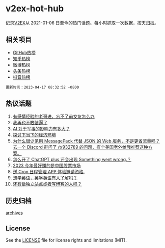 # v2ex-hot-hub

 记录[V2EX](https://www.v2ex.com/)从 2021-01-06 日至今的热门话题。每小时抓取一次数据，按天[归档](archives)。
 
 ## 相关项目

- [GitHub热榜](https://github.com/snaildev/github-hot-hub)
- [知乎热榜](https://github.com/snaildev/zhihu-hot-hub)
- [微博热榜](https://github.com/snaildev/weibo-hot-hub)
- [头条热榜](https://github.com/snaildev/toutiao-hot-hub)
- [抖音热榜](https://github.com/snaildev/douyin-hot-hub)


 `更新时间：2023-04-17 08:32:52 +0800`

## 热议话题

1. [有感情经验的老哥进，忘不了前女友怎么办](https://www.v2ex.com/t/932912)
1. [我再也不敢装逼了](https://www.v2ex.com/t/932863)
1. [AI 对于军事的影响力有多大？](https://www.v2ex.com/t/932862)
1. [探讨下当下的经济环境](https://www.v2ex.com/t/932889)
1. [为什么很少见用 MessagePack 代替 JSON 的 Web 服务，不是更省流量吗？去一个 Discord 群问了 /t/932789 的问题，有个美国老外给我推荐这种方案。](https://www.v2ex.com/t/932879)
1. [怎么开了 ChatGPT plus 还会出现 Something went wrong.？](https://www.v2ex.com/t/932930)
1. [2023 今年最好赚的是中国股票市场](https://www.v2ex.com/t/932880)
1. [送 Cron 日程管理 APP 体验邀请资格.](https://www.v2ex.com/t/932869)
1. [想学英语，英孚英语有人了解吗？](https://www.v2ex.com/t/932909)
1. [还有做独立站点或者写博客的人吗？](https://www.v2ex.com/t/932931)

## 历史归档

[archives](archives)

## License

See the [LICENSE](LICENSE) file for license rights and limitations (MIT).
